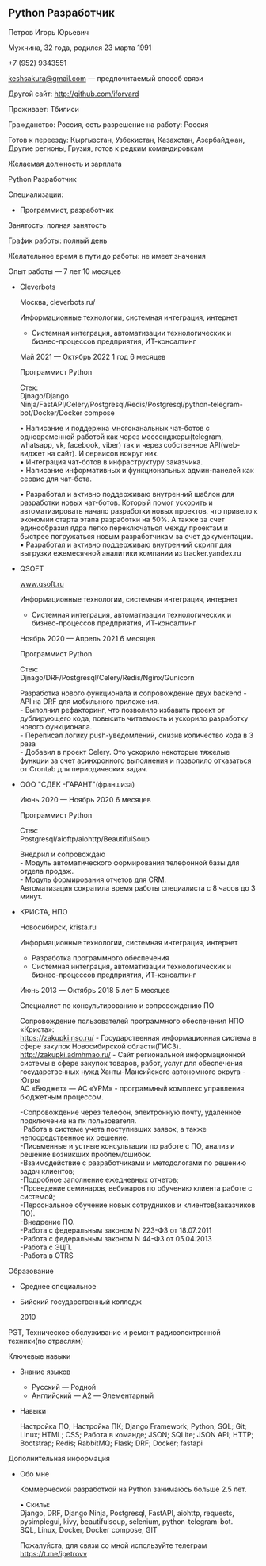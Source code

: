 ## Python Разработчик

Петров Игорь Юрьевич

Мужчина, 32 года, родился 23 марта 1991

  

+7 (952) 9343551

keshsakura@gmail.com — предпочитаемый способ связи

Другой сайт: http://github.com/iforvard

  

Проживает: Тбилиси

Гражданство: Россия, есть разрешение на работу: Россия

Готов к переезду: Кыргызстан, Узбекистан, Казахстан, Азербайджан, Другие регионы, Грузия, готов к редким командировкам

Желаемая должность и зарплата

Python Разработчик

Специализации:

*   Программист, разработчик

  

Занятость: полная занятость

График работы: полный день

Желательное время в пути до работы: не имеет значения

Опыт работы — 7 лет 10 месяцев

*   Cleverbots
    
    Москва, cleverbots.ru/
    
    Информационные технологии, системная интеграция, интернет
    
    *   Системная интеграция, автоматизации технологических и бизнес-процессов предприятия, ИТ-консалтинг
    
    Май 2021 — Октябрь 2022 1 год 6 месяцев
    
    Программист Python
    
    Стек:  
    Djnago/Django Ninja/FastAPI/Celery/Postgresql/Redis/Postgresql/python-telegram-bot/Docker/Docker compose  
      
    • Написание и поддержка многоканальных чат-ботов с одновременной работой как через мессенджеры(telegram, whatsapp, vk, facebook, viber) так и через собственное API(web-виджет на сайт). И сервисов вокруг них.  
    • Интеграция чат-ботов в инфраструктуру заказчика.  
    • Написание информативных и функциональных админ-панелей как сервис для чат-бота.  
      
    • Разработал и активно поддерживаю внутренний шаблон для разработки новых чат-ботов. Который помог ускорить и автоматизировать начало разработки новых проектов, что привело к экономии старта этапа разработки на 50%. А также за счет единообразия ядра легко переключаться между проектам и быстрее погружаться новым разработчикам за счет документации.  
    • Разработал и активно поддерживаю внутренний скрипт для выгрузки ежемесячной аналитики компании из tracker.yandex.ru
    
*   QSOFT
    
    www.qsoft.ru
    
    Информационные технологии, системная интеграция, интернет
    
    *   Системная интеграция, автоматизации технологических и бизнес-процессов предприятия, ИТ-консалтинг
    
    Ноябрь 2020 — Апрель 2021 6 месяцев
    
    Программист Python
    
    Стек:  
    Djnago/DRF/Postgresql/Celery/Redis/Nginx/Gunicorn  
      
    Разработка нового функционала и сопровождение двух backend - API на DRF для мобильного приложения.  
    \- Выполнил рефакторинг, что позволило избавить проект от дублирующего кода, повысить читаемость и ускорило разработку нового функционала.  
    \- Переписал логику push-уведомлений, снизив количество кода в 3 раза  
    \- Добавил в проект Celery. Это ускорило некоторые тяжелые функции за счет асинхронного выполнения и позволило отказаться от Crontab для периодических задач.
    
*   ООО "СДЕК -ГАРАНТ"(франшиза)
    
    Июнь 2020 — Ноябрь 2020 6 месяцев
    
    Программист Python
    
    Стек:  
    Postgresql/aioftp/aiohttp/BeautifulSoup  
      
    Внедрил и сопровождаю  
    \- Модуль автоматического формирования телефонной базы для отдела продаж.  
    \- Модуль формирования отчетов для CRM.  
    Автоматизация сократила время работы специалиста с 8 часов до 3 минут.
    
*   КРИСТА, НПО
    
    Новосибирск, krista.ru
    
    Информационные технологии, системная интеграция, интернет
    
    *   Разработка программного обеспечения
    *   Системная интеграция, автоматизации технологических и бизнес-процессов предприятия, ИТ-консалтинг
    
    Июнь 2013 — Октябрь 2018 5 лет 5 месяцев
    
    Специалист по консультированию и сопровождению ПО
    
    Сопровождение пользователей программного обеспечения НПО «Криста»:  
    https://zakupki.nso.ru/ - Государственная информационная система в сфере закупок Новосибирской области(ГИСЗ).  
    http://zakupki.admhmao.ru/ - Сайт региональной информационной системы в сфере закупок товаров, работ, услуг для обеспечения государственных нужд Ханты-Мансийского автономного округа - Югры  
    АС «Бюджет» — АС «УРМ» - программный комплекс управления бюджетным процессом.  
      
    \-Сопровождение через телефон, электронную почту, удаленное подключение на пк пользователя.  
    \-Работа в системе учета поступивших заявок, а также непосредственное их решение.  
    \-Письменные и устные консультации по работе с ПО, анализ и решение возникших проблем/ошибок.  
    \-Взаимодействие с разработчиками и методологами по решению задач клиентов;  
    \-Подробное заполнение ежедневных отчетов;  
    \-Проведение семинаров, вебинаров по обучению клиента работе с системой;  
    \-Персональное обучение новых сотрудников и клиентов(заказчиков ПО).  
    \-Внедрение ПО.  
    \-Работа с федеральным законом N 223-ФЗ от 18.07.2011  
    \-Работа с федеральным законом N 44-ФЗ от 05.04.2013  
    \-Работа с ЭЦП.  
    \-Работа в OTRS
    

Образование

*   Среднее специальное
*   Бийский государственный колледж
    
    2010
    

РЭТ, Техническое обслуживание и ремонт радиоэлектронной техники(по отраслям)

Ключевые навыки

*   Знание языков
    *   Русский — Родной
    *   Английский — A2 — Элементарный
*   Навыки
    
    Настройка ПО; Настройка ПК; Django Framework; Python; SQL; Git; Linux; HTML; CSS; Работа в команде; JSON; SQLite; JSON API; HTTP; Bootstrap; Redis; RabbitMQ; Flask; DRF; Docker; fastapi
    

Дополнительная информация

*   Обо мне
    
    Коммерческой разработкой на Python занимаюсь больше 2.5 лет.  
      
    • Скилы:  
    Django, DRF, Django Ninja, Postgresql, FastAPI, aiohttp, requests, pysimplegui, kivy, beautifulsoup, selenium, python-telegram-bot.  
    SQL, Linux, Docker, Docker compose, GIT  
      
    Пожалуйста, для связи со мной используйте телеграм https://t.me/ipetrovv
